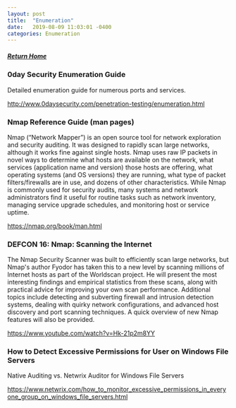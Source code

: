 ```yaml
---
layout: post
title:  "Enumeration"
date:   2019-08-09 11:03:01 -0400
categories: Enumeration
---
```

##### [Return Home](https://thegetch.github.io/penetration/testing/resources/2019/08/09/Home/)

### 0day Security Enumeration Guide

Detailed enumeration guide for numerous ports and services.

<http://www.0daysecurity.com/penetration-testing/enumeration.html>

### Nmap Reference Guide (man pages)

Nmap (“Network Mapper”) is an open source tool for network exploration and security auditing. It was designed to rapidly scan large networks, although it works fine against single hosts. Nmap uses raw IP packets in novel ways to determine what hosts are available on the network, what services (application name and version) those hosts are offering, what operating systems (and OS versions) they are running, what type of packet filters/firewalls are in use, and dozens of other characteristics. While Nmap is commonly used for security audits, many systems and network administrators find it useful for routine tasks such as network inventory, managing service upgrade schedules, and monitoring host or service uptime.

<https://nmap.org/book/man.html>

### DEFCON 16: Nmap: Scanning the Internet

The Nmap Security Scanner was built to efficiently scan large networks, but Nmap's author Fyodor has taken this to a new level by scanning millions of Internet hosts as part of the Worldscan project. He will present the most interesting findings and empirical statistics from these scans, along with practical advice for improving your own scan performance. Additional topics include detecting and subverting firewall and intrusion detection systems, dealing with quirky network configurations, and advanced host discovery and port scanning techniques. A quick overview of new Nmap features will also be provided.

<https://www.youtube.com/watch?v=Hk-21p2m8YY>

### How to Detect Excessive Permissions for User on Windows File Servers

Native Auditing vs. Netwrix Auditor for Windows File Servers

<https://www.netwrix.com/how_to_monitor_excessive_permissions_in_everyone_group_on_windows_file_servers.html>

